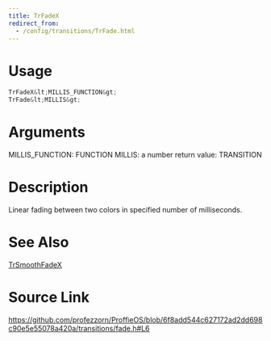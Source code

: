 ```yaml
---
title: TrFadeX
redirect_from:
  - /config/transitions/TrFade.html
---
```


# Usage
```cpp
TrFadeX&lt;MILLIS_FUNCTION&gt;
TrFade&lt;MILLIS&gt;
```

# Arguments
MILLIS_FUNCTION: FUNCTION
MILLIS: a number
return value: TRANSITION

# Description
Linear fading between two colors in specified number of milliseconds.

# See Also
[TrSmoothFadeX](/config/transitions/TrSmoothFadeX.html)

# Source Link
https://github.com/profezzorn/ProffieOS/blob/6f8add544c627172ad2dd698c90e5e55078a420a/transitions/fade.h#L6
